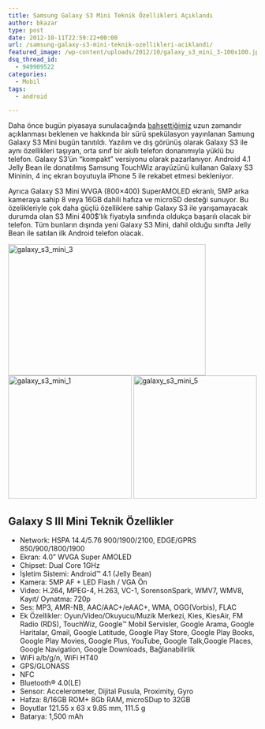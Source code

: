 ```yaml
---
title: Samsung Galaxy S3 Mini Teknik Özellikleri Açıklandı
author: bkazar
type: post
date: 2012-10-11T22:59:22+00:00
url: /samsung-galaxy-s3-mini-teknik-ozellikleri-aciklandi/
featured_image: /wp-content/uploads/2012/10/galaxy_s3_mini_3-100x100.jpg
dsq_thread_id:
  - 949909522
categories:
  - Mobil
tags:
  - android

---
```

Daha önce bugün piyasaya sunulacağında [bahsettiğimiz][1] uzun zamandır açıklanması beklenen ve hakkında bir sürü spekülasyon yayınlanan Samung Galaxy S3 Mini bugün tanıtıldı. Yazılım ve dış görünüş olarak Galaxy S3 ile aynı özellikleri taşıyan, orta sınıf bir akıllı telefon donanımıyla yüklü bu telefon. Galaxy S3’ün “kompakt” versiyonu olarak pazarlanıyor. Android 4.1 Jelly Bean ile donatılmış Samsung TouchWiz arayüzünü kullanan Galaxy S3 Mininin, 4 inç ekran boyutuyla iPhone 5 ile rekabet etmesi bekleniyor.

Ayrıca Galaxy S3 Mini WVGA (800&#215;400) SuperAMOLED ekranlı, 5MP arka kameraya sahip 8 veya 16GB dahili hafıza ve microSD desteği sunuyor. Bu özelikleriyle çok daha güçlü özelliklere sahip Galaxy S3 ile yarışamayacak durumda olan S3 Mini 400$’lık fiyatıyla sınıfında oldukça başarılı olacak bir telefon. Tüm bunların dışında yeni Galaxy S3 Mini, dahil olduğu sınıfta Jelly Bean ile satılan ilk Android telefon olacak.

<img class="size-large wp-image-8539 aligncenter" title="galaxy_s3_mini_3" src="https://www.murekkep.org/wp-content/uploads/2012/10/galaxy_s3_mini_3-400x266.jpg" alt="galaxy_s3_mini_3" width="400" height="266" srcset="https://www.murekkep.org/wp-content/uploads/2012/10/galaxy_s3_mini_3-400x266.jpg 400w, https://www.murekkep.org/wp-content/uploads/2012/10/galaxy_s3_mini_3-50x33.jpg 50w, https://www.murekkep.org/wp-content/uploads/2012/10/galaxy_s3_mini_3-187x125.jpg 187w, https://www.murekkep.org/wp-content/uploads/2012/10/galaxy_s3_mini_3.jpg 680w" sizes="(max-width: 400px) 100vw, 400px" /> 

<img class="size-medium wp-image-8537 aligncenter" title="galaxy_s3_mini_1" src="https://www.murekkep.org/wp-content/uploads/2012/10/galaxy_s3_mini_1-250x250.jpg" alt="galaxy_s3_mini_1" width="250" height="250" srcset="https://www.murekkep.org/wp-content/uploads/2012/10/galaxy_s3_mini_1-250x250.jpg 250w, https://www.murekkep.org/wp-content/uploads/2012/10/galaxy_s3_mini_1-150x150.jpg 150w, https://www.murekkep.org/wp-content/uploads/2012/10/galaxy_s3_mini_1-100x100.jpg 100w" sizes="(max-width: 250px) 100vw, 250px" /> 

<img class="size-medium wp-image-8541 aligncenter" title="galaxy_s3_mini_5" src="https://www.murekkep.org/wp-content/uploads/2012/10/galaxy_s3_mini_5-250x250.jpg" alt="galaxy_s3_mini_5" width="250" height="250" srcset="https://www.murekkep.org/wp-content/uploads/2012/10/galaxy_s3_mini_5-250x250.jpg 250w, https://www.murekkep.org/wp-content/uploads/2012/10/galaxy_s3_mini_5-150x150.jpg 150w, https://www.murekkep.org/wp-content/uploads/2012/10/galaxy_s3_mini_5-100x100.jpg 100w" sizes="(max-width: 250px) 100vw, 250px" /> 

## Galaxy S III Mini Teknik Özellikler

  * Network: HSPA 14.4/5.76 900/1900/2100, EDGE/GPRS 850/900/1800/1900
  * Ekran: 4.0” WVGA Super AMOLED
  * Chipset: Dual Core 1GHz
  * İşletim Sistemi: Android™ 4.1 (Jelly Bean)
  * Kamera: 5MP AF + LED Flash / VGA Ön
  * Video: H.264, MPEG-4, H.263, VC-1, SorensonSpark, WMV7, WMV8, Kayıt/ Oynatma: 720p
  * Ses: MP3, AMR-NB, AAC/AAC+/eAAC+, WMA, OGG(Vorbis), FLAC
  * Ek Özellikler: Oyun/Video/Okuyucu/Muzik Merkezi, Kies, KiesAir, FM Radio (RDS), TouchWiz, Google™ Mobil Servisler, Google Arama, Google Haritalar, Gmail, Google Latitude, Google Play Store, Google Play Books, Google Play Movies, Google Plus, YouTube, Google Talk,Google Places, Google Navigation, Google Downloads, Bağlanabilirlik
  * WiFi a/b/g/n, WiFi HT40
  * GPS/GLONASS
  * NFC
  * Bluetooth® 4.0(LE)
  * Sensor: Accelerometer, Dijital Pusula, Proximity, Gyro
  * Hafza: 8/16GB ROM+ 8Gb RAM, microSDup to 32GB
  * Boyutlar 121.55 x 63 x 9.85 mm, 111.5 g
  * Batarya: 1,500 mAh

&nbsp;

 [1]: https://www.murekkep.org/samsung-bugun-4-inc-ekranli-yeni-bir-galaxy-s3-tanitacak-8521